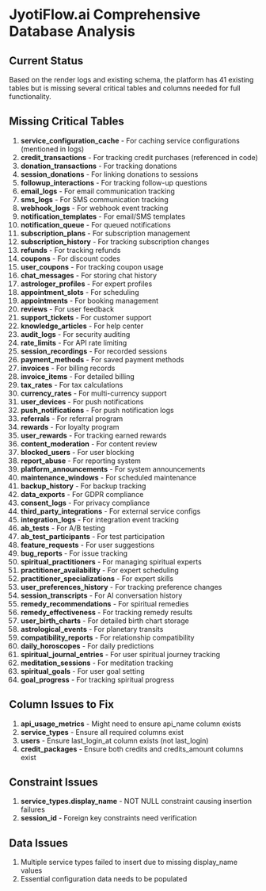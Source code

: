 # JyotiFlow.ai Comprehensive Database Analysis

## Current Status
Based on the render logs and existing schema, the platform has 41 existing tables but is missing several critical tables and columns needed for full functionality.

## Missing Critical Tables
1. **service_configuration_cache** - For caching service configurations (mentioned in logs)
2. **credit_transactions** - For tracking credit purchases (referenced in code)
3. **donation_transactions** - For tracking donations
4. **session_donations** - For linking donations to sessions
5. **followup_interactions** - For tracking follow-up questions
6. **email_logs** - For email communication tracking
7. **sms_logs** - For SMS communication tracking
8. **webhook_logs** - For webhook event tracking
9. **notification_templates** - For email/SMS templates
10. **notification_queue** - For queued notifications
11. **subscription_plans** - For subscription management
12. **subscription_history** - For tracking subscription changes
13. **refunds** - For tracking refunds
14. **coupons** - For discount codes
15. **user_coupons** - For tracking coupon usage
16. **chat_messages** - For storing chat history
17. **astrologer_profiles** - For expert profiles
18. **appointment_slots** - For scheduling
19. **appointments** - For booking management
20. **reviews** - For user feedback
21. **support_tickets** - For customer support
22. **knowledge_articles** - For help center
23. **audit_logs** - For security auditing
24. **rate_limits** - For API rate limiting
25. **session_recordings** - For recorded sessions
26. **payment_methods** - For saved payment methods
27. **invoices** - For billing records
28. **invoice_items** - For detailed billing
29. **tax_rates** - For tax calculations
30. **currency_rates** - For multi-currency support
31. **user_devices** - For push notifications
32. **push_notifications** - For push notification logs
33. **referrals** - For referral program
34. **rewards** - For loyalty program
35. **user_rewards** - For tracking earned rewards
36. **content_moderation** - For content review
37. **blocked_users** - For user blocking
38. **report_abuse** - For reporting system
39. **platform_announcements** - For system announcements
40. **maintenance_windows** - For scheduled maintenance
41. **backup_history** - For backup tracking
42. **data_exports** - For GDPR compliance
43. **consent_logs** - For privacy compliance
44. **third_party_integrations** - For external service configs
45. **integration_logs** - For integration event tracking
46. **ab_tests** - For A/B testing
47. **ab_test_participants** - For test participation
48. **feature_requests** - For user suggestions
49. **bug_reports** - For issue tracking
50. **spiritual_practitioners** - For managing spiritual experts
51. **practitioner_availability** - For expert scheduling
52. **practitioner_specializations** - For expert skills
53. **user_preferences_history** - For tracking preference changes
54. **session_transcripts** - For AI conversation history
55. **remedy_recommendations** - For spiritual remedies
56. **remedy_effectiveness** - For tracking remedy results
57. **user_birth_charts** - For detailed birth chart storage
58. **astrological_events** - For planetary transits
59. **compatibility_reports** - For relationship compatibility
60. **daily_horoscopes** - For daily predictions
61. **spiritual_journal_entries** - For user spiritual journey tracking
62. **meditation_sessions** - For meditation tracking
63. **spiritual_goals** - For user goal setting
64. **goal_progress** - For tracking spiritual progress

## Column Issues to Fix
1. **api_usage_metrics** - Might need to ensure api_name column exists
2. **service_types** - Ensure all required columns exist
3. **users** - Ensure last_login_at column exists (not last_login)
4. **credit_packages** - Ensure both credits and credits_amount columns exist

## Constraint Issues
1. **service_types.display_name** - NOT NULL constraint causing insertion failures
2. **session_id** - Foreign key constraints need verification

## Data Issues
1. Multiple service types failed to insert due to missing display_name values
2. Essential configuration data needs to be populated